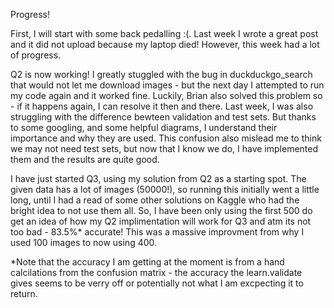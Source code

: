 Progress!

First, I will start with some back pedalling :(. Last week I wrote a great post and it did not upload because my laptop died! However, this week had a lot of progress. 

Q2 is now working! 
I greatly stuggled with the bug in duckduckgo_search that would not let me download images - but the next day I attempted to run my code again and it worked fine. Luckily, Brian also solved this problem so - if it happens again, I can resolve it then and there. 
Last week, I was also struggling with the difference bewteen validation and test sets. But thanks to some googling, and some helpful diagrams, I understand their importance and why they are used. 
This confusion also mislead me to think we may not need test sets, but now that I know we do, I have implemented them and the results are quite good. 

I have just started Q3, using my solution from Q2 as a starting spot. The given data has a lot of images (50000!), so running this initially went a little long, until I had a read of some other solutions on Kaggle who had the bright idea to not use them all. So, I have been only using the first 500 do get an idea of how my Q2 implimentation will work for Q3 and atm its not too bad - 83.5%* accurate! This was a massive improvment from why I used 100 images to now using 400. 


*Note that the accuracy I am getting at the moment is from a hand calcilations from the confusion matrix - the accuracy the learn.validate gives seems to be verry off or potentially not what I am excpecting it to return. 

